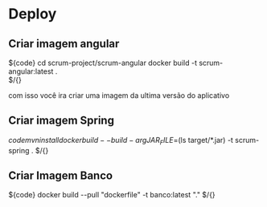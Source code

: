 # Deploy

## Criar imagem angular 

${code}
cd scrum-project/scrum-angular 
docker build -t scrum-angular:latest  .    
$/{}

com isso você ira criar uma imagem da ultima versão do aplicativo


## Criar imagem Spring


${code}
mvn install
docker build --build-arg JAR_FILE=$(ls target/*.jar) -t scrum-spring .
$/{}

## Criar Imagem Banco

${code}
docker build --pull  "dockerfile" -t banco:latest "." 
$/{}

